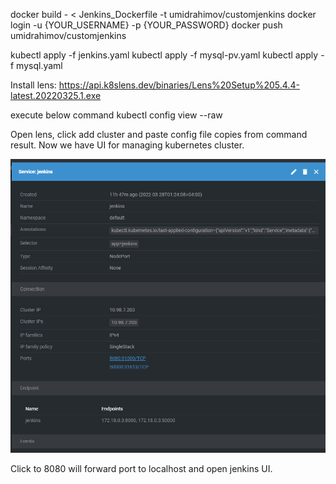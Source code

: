 docker build - < Jenkins_Dockerfile -t umidrahimov/customjenkins
docker login -u {YOUR_USERNAME} -p {YOUR_PASSWORD}
docker push umidrahimov/customjenkins

kubectl apply -f jenkins.yaml
kubectl apply -f mysql-pv.yaml
kubectl apply -f mysql.yaml

Install lens: https://api.k8slens.dev/binaries/Lens%20Setup%205.4.4-latest.20220325.1.exe

execute below command
kubectl config view --raw

Open lens, click add cluster and paste config file copies from command result.
Now we have UI for managing kubernetes cluster.

![image](/images/image_2022-03-28_13-12-17.png)

Click to 8080 will forward port to localhost and open jenkins UI.
